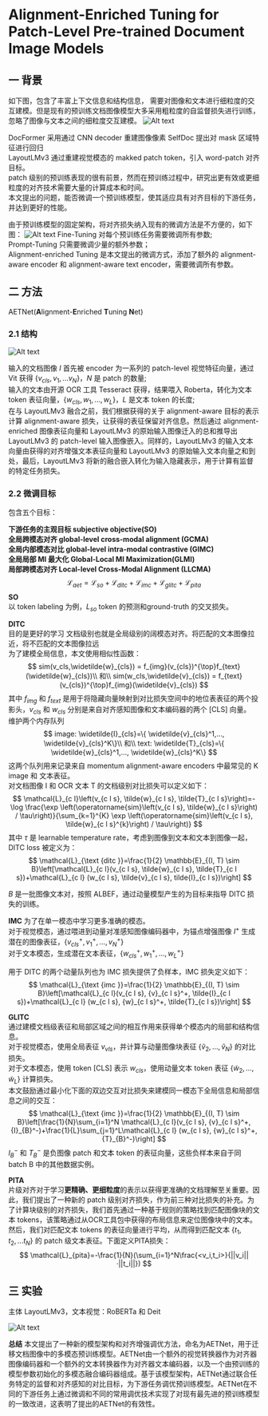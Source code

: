 # Alignment-Enriched Tuning for Patch-Level Pre-trained Document Image Models

## 一 背景

如下图，包含了丰富上下文信息和结构信息， 需要对图像和文本进行细粒度的交互建模。但是现有的预训练文档图像模型大多采用粗粒度的自监督损失进行训练，忽略了图像与文本之间的细粒度交互建模。
![Alt text](note_images/screenshot-20230911-205951.png)

DocFormer 采用通过 CNN decoder 重建图像像素
SelfDoc 提出对 mask 区域特征进行回归<br>
LayoutLMv3 通过重建视觉模态的 makked patch token，引入 word-patch 对齐目标。<br>
patch 级别的预训练表现的很有前景，然而在预训练过程中，研究出更有效或更细粒度的对齐技术需要大量的计算成本和时间。<br>
本文提出的问题，能否微调一个预训练模型，使其适应具有对齐目标的下游任务，并达到更好的性能。<br>

由于预训练模型的固定架构，将对齐损失纳入现有的微调方法是不方便的，如下图：
![Alt text](note_images/Fine-tuning.png)
Fine-Tuning 对每个预训练任务需要微调所有参数;<br>
Prompt-Tuning 只需要微调少量的额外参数；<br>
Alignment-enriched Tuning 是本文提出的微调方式，添加了额外的 alignment-aware encoder 和 alignment-aware text encoder，需要微调所有参数。


## 二 方法

AETNet(**A**lignment-**E**nriched **T**uning **N**et)<br> 
### 2.1 结构
![Alt text](note_images/screenshot-20230911-215031.png)

输入的文档图像 $I$ 首先被 encoder 为一系列的 patch-level 视觉特征向量，通过 Vit 获得 $\{v_{cls}, v_1,...v_N\}$，$N$ 是 patch 的数量;<br>
输入的文本由开源 OCR 工具 Tesseract 获得，结果喂入 Roberta，转化为文本 token 表征向量，$\{w_{cls},w_1,...,w_L\}$，$L$ 是文本 token 的长度;<br>
在与 LayoutLMv3 融合之前，我们根据获得的关于 alignment-aware 目标的表示计算 alignment-aware 损失，让获得的表征保留对齐信息。然后通过 alignment-enriched 图像表征向量和 LayoutLMv3 的原始输入图像迁入的总和推导出 LayoutLMv3 的 patch-level 输入图像嵌入。同样的，LayoutLMv3 的输入文本向量由获得的对齐增强文本表征向量和 LayoutLMv3 的原始输入文本向量之和到处，最后，LayoutLMv3 将新的融合嵌入转化为输入隐藏表示，用于计算有监督的特定任务损失。<br>

### 2.2 微调目标
 包含五个目标：<br>

**下游任务的主观目标 subjective objective(SO)<br>
全局跨模态对齐 global-level cross-modal alignment (GCMA)<br>
全局内部模态对比 global-level intra-modal contrastive (GIMC) <br>
全局局部 MI 最大化 Global-Local MI Maximization(GLMI) <br>
局部跨模态对齐 Local-level Cross-Modal Alignment (LLCMA)<br>**
$$
\mathcal{L}_{aet}=\mathcal{L}_{so} +\mathcal{L}_{ditc} +\mathcal{L}_{imc} +\mathcal{L}_{glitc} +\mathcal{L} _{pita}
$$
**SO** <br>
以 token labeling 为例，$L_{so}$ token 的预测和ground-truth 的交叉损失。<br>


**DITC** <br>
目的是更好的学习 文档级别也就是全局级别的阔模态对齐。将匹配的文本图像拉近，将不匹配的文本图像拉远<br>
为了建模全局信息，本文使用相似性函数：
$$
sim(v_cls,\widetilde{w}_{cls}) = f_{img}(v_{cls})^{\top}f_{text}(\widetilde{w}_{cls})\\
和\\
sim(w_cls,\widetilde{v}_{cls}) = f_{text}(v_{cls})^{\top}f_{img}(\widetilde{v}_{cls})
$$
其中 $f_{img}$ 和 $f_{text}$ 是用于将隐藏向量映射到对比损失空间中的地位表表征的两个投影头，$v_{cls}$ 和 $w_{cls}$ 分别是来自对齐感知图像和文本编码器的两个 [CLS] 向量。<br>
维护两个内存队列
$$
image: \widetilde{I}_{cls}=\{ \widetilde{v}_{cls}^1,..., \widetilde{v}_{cls}^K\}\\
和\\
text:  \widetilde{T}_{cls}=\{ \widetilde{w}_{cls}^1,..., \widetilde{w}_{cls}^K\}
$$
这两个队列用来记录来自 momentum alignment-aware encoders 中最常见的 K image 和 文本表征。<br>
对文档图像 I 和 OCR 文本 T 的文档级别对比损失可以定义如下：
$$
\mathcal{L}_{c l}\left(v_{c l s}, \tilde{w}_{c l s}, \tilde{T}_{c l s}\right)=-\log \frac{\exp \left(\operatorname{sim}\left(v_{c l s}, \tilde{w}_{c l s}\right) / \tau\right)}{\sum_{k=1}^{K} \exp \left(\operatorname{sim}\left(v_{c l s}, \tilde{w}_{c l s}^{k}\right) / \tau\right)}
$$
其中 $\tau$ 是 learnable temperature rate，考虑到图像到文本和文本到图像一起，DITC loss 被定义为：
$$
\mathcal{L}_{\text {ditc }}=\frac{1}{2} \mathbb{E}_{(I, T) \sim B}\left[\mathcal{L}_{c l}(v_{c l s}, \tilde{w}_{c l s}, \tilde{T}_{c l s})+\mathcal{L}_{c l} (w_{c l s}, \tilde{v}_{c l s}, tilde{I}_{c l s})\right]
$$

$B$ 是一批图像文本对，按照 ALBEF，通过动量模型产生的为目标来指导 DITC 损失的训练。


**IMC**
为了在单一模态中学习更多准确的模态。<br>
对于视觉模态，通过喂进到动量对准感知图像编码器中，为锚点增强图像 $I^+$ 生成潜在的图像表征，$\{ v_{cls}^+,v_{1}^+,...,v_{N}^+ \}$
<br>
对于文本模态，生成潜在文本表征，$\{ w_{cls}^+,w_{1}^+,...,w_{L}^+ \}$

用于 DITC 的两个动量队列也为 IMC 损失提供了负样本，IMC 损失定义如下：
$$
\mathcal{L}_{\text {imc }}=\frac{1}{2} \mathbb{E}_{(I, T) \sim B}\left[\mathcal{L}_{c l}(v_{c l s}, {v}_{c l s}^+, \tilde{I}_{c l s})+\mathcal{L}_{c l} (w_{c l s}, {w}_{c l s}^+, \tilde{T}_{c l s})\right]
$$

**GLITC** <br>
通过建模文档级表征和局部区域之间的相互作用来获得单个模态内的局部和结构信息。<br>
对于视觉模态，使用全局表征 $v_{vls}$，并计算与动量图像块表征 $\{\widetilde{v}_2, ..., \widetilde{v}_N\}$ 的对比损失。<br>
对于文本模态，使用 token [CLS] 表示 $w_{cls}$，使用动量文本 token 表征 $\{\widetilde{w}_2, ..., \widetilde{w}_L\}$ 计算损失。<br>
本文鼓励通过最小化下面的双边交互对比损失来建模同一模态下全局信息和局部信息之间的交互：
$$
\mathcal{L}_{\text {imc }}=\frac{1}{2} \mathbb{E}_{(I, T) \sim B}\left[\frac{1}{N}\sum_{i=1}^N \mathcal{L}_{c l}(v_{c l s}, {v}_{c l s}^+, {I}_{B}^-)+\frac{1}{L}\sum_{j=1}^L\mathcal{L}_{c l} (w_{c l s}, {w}_{c l s}^+, {T}_{B}^-)\right]
$$
${I}_{B}^-$ 和 ${T}_{B}^-$ 是负图像 patch 和文本 token 的表征向量，这些负样本来自于同 batch B 中的其他数据实例。


**PITA** <br>
片级对齐对于学习**更精确、更细粒度**的表示以获得更准确的文档理解至关重要。因此，我们提出了一种新的 patch 级别对齐损失，作为前三种对比损失的补充。为了计算块级别的对齐损失，我们首先通过一种基于规则的策略找到匹配图像块的文本 tokens，该策略通过从OCR工具包中获得的布局信息来定位图像块中的文本。然后，我们对匹配文本 tokens 的表征向量进行平均，从而得到匹配文本 $\{t_1,t_2,...t_N \}$ 的 patch 级文本表征。下面定义PITA损失：
$$
\mathcal{L}_{pita}=-\frac{1}{N}(\sum_{i=1}^N\frac{<v_i,t_i>}{||v_i||·||t_i||})
$$


## 三 实验
主体 LayoutLMv3，文本视觉：RoBERTa 和 Deit

![Alt text](note_images/screenshot-20230912-162100.png)


**总结** 
本文提出了一种新的模型架构和对齐增强调优方法，命名为AETNet，用于迁移文档图像中的多模态预训练模型。AETNet由一个额外的视觉转换器作为对齐器图像编码器和一个额外的文本转换器作为对齐器文本编码器，以及一个由预训练的模型参数初始化的多模态融合编码器组成。基于该模型架构，AETNet通过联合任务特定的监督和对齐感知的对比目标，为下游任务调优预训练模型。AETNet在不同的下游任务上通过微调和不同的常用调优技术实现了对现有最先进的预训练模型的一致改进，这表明了提出的AETNet的有效性。
